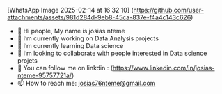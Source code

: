 

[WhatsApp Image 2025-02-14 at 16 32 10]
(https://github.com/user-attachments/assets/981d284d-9eb8-45ca-837e-f4a4c143c626)


- 👋 Hi people, My name is josias nteme
- 🔭 I’m currently working on Data Analysis projects
- 🌱 I’m currently learning Data science
- 👯 I’m looking to collaborate with people interested in Data science projets
- 💬 You can follow me on linkdin : (https://www.linkedin.com/in/josias-nteme-95757721a/)
- 📫 How to reach me: josias76nteme@gmail.com


